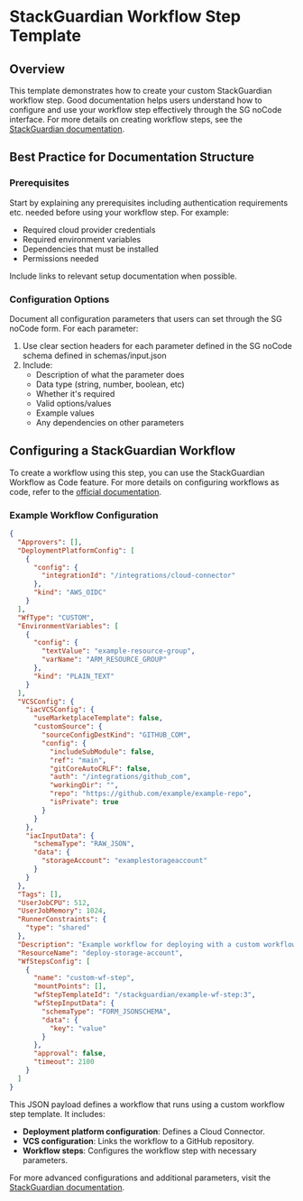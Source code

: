 # StackGuardian Workflow Step Template

## Overview

This template demonstrates how to create your custom StackGuardian workflow step. Good documentation helps users understand how to configure and use your workflow step effectively through the SG noCode interface. For more details on creating workflow steps, see the [StackGuardian documentation](https://docs.stackguardian.io/docs/develop/library/workflow_step/).

## Best Practice for Documentation Structure

### Prerequisites 

Start by explaining any prerequisites including authentication requirements etc. needed before using your workflow step. For example:

- Required cloud provider credentials
- Required environment variables
- Dependencies that must be installed
- Permissions needed

Include links to relevant setup documentation when possible.

### Configuration Options

Document all configuration parameters that users can set through the SG noCode form. For each parameter:

1. Use clear section headers for each parameter defined in the SG noCode schema defined in schemas/input.json
2. Include:
   - Description of what the parameter does
   - Data type (string, number, boolean, etc)
   - Whether it's required
   - Valid options/values
   - Example values
   - Any dependencies on other parameters

## Configuring a StackGuardian Workflow

To create a workflow using this step, you can use the StackGuardian Workflow as Code feature. For more details on configuring workflows as code, refer to the [official documentation](https://docs.stackguardian.io/docs/deploy/workflows/create_workflow/json/#using-workflow-as-code).

### Example Workflow Configuration

```json
{
  "Approvers": [],
  "DeploymentPlatformConfig": [
    {
      "config": {
        "integrationId": "/integrations/cloud-connector"
      },
      "kind": "AWS_OIDC"
    }
  ],
  "WfType": "CUSTOM",
  "EnvironmentVariables": [
    {
      "config": {
        "textValue": "example-resource-group",
        "varName": "ARM_RESOURCE_GROUP"
      },
      "kind": "PLAIN_TEXT"
    }
  ],
  "VCSConfig": {
    "iacVCSConfig": {
      "useMarketplaceTemplate": false,
      "customSource": {
        "sourceConfigDestKind": "GITHUB_COM",
        "config": {
          "includeSubModule": false,
          "ref": "main",
          "gitCoreAutoCRLF": false,
          "auth": "/integrations/github_com",
          "workingDir": "",
          "repo": "https://github.com/example/example-repo",
          "isPrivate": true
        }
      }
    },
    "iacInputData": {
      "schemaType": "RAW_JSON",
      "data": {
        "storageAccount": "examplestorageaccount"
      }
    }
  },
  "Tags": [],
  "UserJobCPU": 512,
  "UserJobMemory": 1024,
  "RunnerConstraints": {
    "type": "shared"
  },
  "Description": "Example workflow for deploying with a custom workflow step",
  "ResourceName": "deploy-storage-account",
  "WfStepsConfig": [
    {
      "name": "custom-wf-step",
      "mountPoints": [],
      "wfStepTemplateId": "/stackguardian/example-wf-step:3",
      "wfStepInputData": {
        "schemaType": "FORM_JSONSCHEMA",
        "data": {
          "key": "value"
        }
      },
      "approval": false,
      "timeout": 2100
    }
  ]
}
```

This JSON payload defines a workflow that runs using a custom workflow step template. It includes:
- **Deployment platform configuration**: Defines a Cloud Connector.
- **VCS configuration**: Links the workflow to a GitHub repository.
- **Workflow steps**: Configures the workflow step with necessary parameters.

For more advanced configurations and additional parameters, visit the [StackGuardian documentation](https://docs.stackguardian.io/docs/deploy/workflows/create_workflow/json/#using-workflow-as-code).
